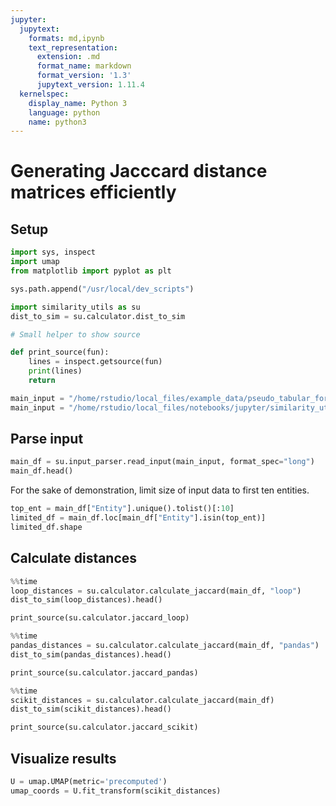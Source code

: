 ```yaml
---
jupyter:
  jupytext:
    formats: md,ipynb
    text_representation:
      extension: .md
      format_name: markdown
      format_version: '1.3'
      jupytext_version: 1.11.4
  kernelspec:
    display_name: Python 3
    language: python
    name: python3
---
```


# Generating Jacccard distance matrices efficiently

## Setup

```python
import sys, inspect
import umap
from matplotlib import pyplot as plt
```

```python
sys.path.append("/usr/local/dev_scripts")

import similarity_utils as su
dist_to_sim = su.calculator.dist_to_sim 
```

```python
# Small helper to show source

def print_source(fun):
    lines = inspect.getsource(fun)
    print(lines)
    return
```

```python
main_input = "/home/rstudio/local_files/example_data/pseudo_tabular_format.csv"
main_input = "/home/rstudio/local_files/notebooks/jupyter/similarity_utils/long_format_category_labels.csv"
```

## Parse input

```python
main_df = su.input_parser.read_input(main_input, format_spec="long")
main_df.head()
```

For the sake of demonstration, limit size of input data to first ten entities.

```python
top_ent = main_df["Entity"].unique().tolist()[:10]
limited_df = main_df.loc[main_df["Entity"].isin(top_ent)]
limited_df.shape
```

## Calculate distances

```python
%%time
loop_distances = su.calculator.calculate_jaccard(main_df, "loop")
dist_to_sim(loop_distances).head()
```

```python
print_source(su.calculator.jaccard_loop)
```

```python
%%time
pandas_distances = su.calculator.calculate_jaccard(main_df, "pandas")
dist_to_sim(pandas_distances).head()
```

```python
print_source(su.calculator.jaccard_pandas)
```

```python
%%time
scikit_distances = su.calculator.calculate_jaccard(main_df)
dist_to_sim(scikit_distances).head()
```

```python
print_source(su.calculator.jaccard_scikit)
```

## Visualize results

```python
U = umap.UMAP(metric='precomputed')
umap_coords = U.fit_transform(scikit_distances)
```

```python

```
